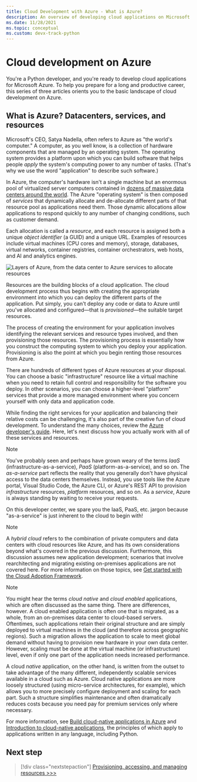```yaml
---
title: Cloud Development with Azure - What is Azure?
description: An overview of developing cloud applications on Microsoft Azure, starting with how data centers, services, and resources relate.
ms.date: 11/28/2021
ms.topic: conceptual
ms.custom: devx-track-python
---
```


# Cloud development on Azure

You're a Python developer, and you're ready to develop cloud applications for Microsoft Azure. To help you prepare for a long and productive career, this series of three articles orients you to the basic landscape of cloud development on Azure.

## What is Azure? Datacenters, services, and resources

Microsoft's CEO, Satya Nadella, often refers to Azure as "the world's computer." A computer, as you well know, is a collection of hardware components that are managed by an operating system. The operating system provides a platform upon which you can build software that helps people *apply* the system's computing power to any number of tasks. (That's why we use the word "application" to describe such software.)

In Azure, the computer's hardware isn't a single machine but an enormous pool of virtualized server computers contained in [dozens of massive data centers around the world](https://azure.microsoft.com/explore/global-infrastructure/geographies/). The Azure "operating system" is then composed of *services* that dynamically allocate and de-allocate different parts of that resource pool as applications need them. Those dynamic allocations allow applications to respond quickly to any number of changing conditions, such as customer demand.

Each allocation is called a *resource*, and each resource is assigned both a unique *object identifier* (a GUID) and a unique URL. Examples of resources include virtual machines (CPU cores and memory), storage, databases, virtual networks, container registries, container orchestrators, web hosts, and AI and analytics engines.

![Layers of Azure, from the data center to Azure services to allocate resources](media/cloud-development/azure-layers.png)

Resources are the building blocks of a cloud application. The cloud development process thus begins with creating the appropriate environment into which you can deploy the different parts of the application. Put simply, you can't deploy any code or data to Azure until you've allocated and configured&mdash;that is *provisioned*&mdash;the suitable target resources.

The process of creating the environment for your application involves identifying the relevant services and resource types involved, and then provisioning those resources. The provisioning process is essentially how you construct the computing system to which you deploy your application. Provisioning is also the point at which you begin renting those resources from Azure.

There are hundreds of different types of Azure resources at your disposal. You can choose a basic "infrastructure" resource like a virtual machine when you need to retain full control and responsibility for the software you deploy. In other scenarios, you can choose a higher-level "platform" services that provide a more managed environment where you concern yourself with only data and application code.

While finding the right services for your application and balancing their relative costs can be challenging, it's also part of the creative fun of cloud development. To understand the many choices, review the [Azure developer's guide](/azure/guides/developer/azure-developer-guide). Here, let's next discuss how you actually work with all of these services and resources.

> [!NOTE]
> You've probably seen and perhaps have grown weary of the terms *IaaS* (infrastructure-as-a-service), *PaaS* (platform-as-a-service), and so on. The *as-a-service* part reflects the reality that you generally don't have physical access to the data centers themselves. Instead, you use tools like the Azure portal, Visual Studio Code, the Azure CLI, or Azure's REST API to provision *infrastructure* resources, *platform* resources, and so on. As a *service*, Azure is always standing by waiting to receive your requests.
>
> On this developer center, we spare you the IaaS, PaaS, etc. jargon because "as-a-service" is just inherent to the cloud to begin with!

> [!NOTE]
> A *hybrid cloud* refers to the combination of private computers and data centers with cloud resources like Azure, and has its own considerations beyond what's covered in the previous discussion. Furthermore, this discussion assumes new application development; scenarios that involve rearchitecting and migrating existing on-premises applications are not covered here. For more information on those topics, see [Get started with the Cloud Adoption Framework](/azure/cloud-adoption-framework/get-started/).

> [!NOTE]
> You might hear the terms *cloud native* and *cloud enabled* applications, which are often discussed as the same thing. There are differences, however. A cloud enabled application is often one that is migrated, as a whole, from an on-premises data center to cloud-based servers. Oftentimes, such applications retain their original structure and are simply deployed to virtual machines in the cloud (and therefore across geographic regions). Such a migration allows the application to scale to meet global demand without having to provision new hardware in your own data center. However, scaling must be done at the virtual machine (or infrastructure) level, even if only one part of the application needs increased performance.
>
> A cloud *native* application, on the other hand, is written from the outset to take advantage of the many different, independently scalable services available in a cloud such as Azure. Cloud native applications are more loosely structured (using micro-service architectures, for example), which allows you to more precisely configure deployment and scaling for each part. Such a structure simplifies maintenance and often dramatically reduces costs because you need pay for premium services only where necessary.
>
> For more information, see [Build cloud-native applications in Azure](https://azure.microsoft.com/overview/cloudnative/) and [Introduction to cloud-native applications](/dotnet/architecture/cloud-native/introduction), the principles of which apply to applications written in any language, including Python.

## Next step

> [!div class="nextstepaction"]
> [Provisioning, accessing, and managing resources >>>](cloud-development-provisioning.md)
